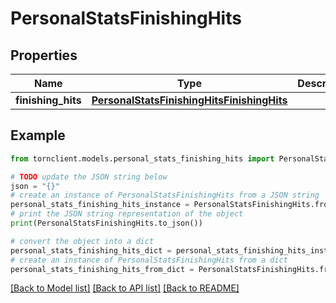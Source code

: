 # PersonalStatsFinishingHits


## Properties

Name | Type | Description | Notes
------------ | ------------- | ------------- | -------------
**finishing_hits** | [**PersonalStatsFinishingHitsFinishingHits**](PersonalStatsFinishingHitsFinishingHits.md) |  | 

## Example

```python
from tornclient.models.personal_stats_finishing_hits import PersonalStatsFinishingHits

# TODO update the JSON string below
json = "{}"
# create an instance of PersonalStatsFinishingHits from a JSON string
personal_stats_finishing_hits_instance = PersonalStatsFinishingHits.from_json(json)
# print the JSON string representation of the object
print(PersonalStatsFinishingHits.to_json())

# convert the object into a dict
personal_stats_finishing_hits_dict = personal_stats_finishing_hits_instance.to_dict()
# create an instance of PersonalStatsFinishingHits from a dict
personal_stats_finishing_hits_from_dict = PersonalStatsFinishingHits.from_dict(personal_stats_finishing_hits_dict)
```
[[Back to Model list]](../README.md#documentation-for-models) [[Back to API list]](../README.md#documentation-for-api-endpoints) [[Back to README]](../README.md)


